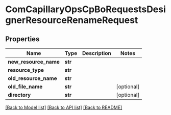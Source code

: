 # ComCapillaryOpsCpBoRequestsDesignerResourceRenameRequest

## Properties
Name | Type | Description | Notes
------------ | ------------- | ------------- | -------------
**new_resource_name** | **str** |  | 
**resource_type** | **str** |  | 
**old_resource_name** | **str** |  | 
**old_file_name** | **str** |  | [optional] 
**directory** | **str** |  | [optional] 

[[Back to Model list]](../README.md#documentation-for-models) [[Back to API list]](../README.md#documentation-for-api-endpoints) [[Back to README]](../README.md)

